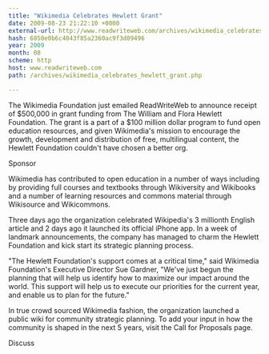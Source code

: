 ```yaml
---
title: "Wikimedia Celebrates Hewlett Grant"
date: 2009-08-23 21:22:10 +0000
external-url: http://www.readwriteweb.com/archives/wikimedia_celebrates_hewlett_grant.php
hash: 6850e0b6c4043f85a2360ac9f3d09496
year: 2009
month: 08
scheme: http
host: www.readwriteweb.com
path: /archives/wikimedia_celebrates_hewlett_grant.php

---
```


The Wikimedia Foundation just emailed ReadWriteWeb to announce receipt of $500,000 in grant funding from The William and Flora Hewlett Foundation. The grant is a part of a $100 million dollar program to fund open education resources, and given Wikimedia's mission to encourage the growth, development and distribution of free, multilingual content, the Hewlett Foundation couldn't have chosen a better org. 


Sponsor


Wikimedia has contributed to open education in a number of ways including by providing full courses and textbooks through Wikiversity and Wikibooks and a number of learning resources and commons material through Wikisource and Wikicommons.





Three days ago the organization celebrated Wikipedia's 3 millionth English article and 2 days ago it launched its official iPhone app. In a week of landmark announcements, the company has managed to charm the Hewlett Foundation and kick start its strategic planning process. 


"The Hewlett Foundation's support comes at a critical time," said Wikimedia Foundation's Executive Director Sue Gardner, "We've just begun the planning that will help us identify how to maximize our impact around the world. This support will help us to execute our priorities for the current year, and enable us to plan for the future." 


In true crowd sourced Wikimedia fashion, the organization launched a public wiki for community strategic planning. To add your input in how the community is shaped in the next 5 years, visit the Call for Proposals page.

Discuss

        

